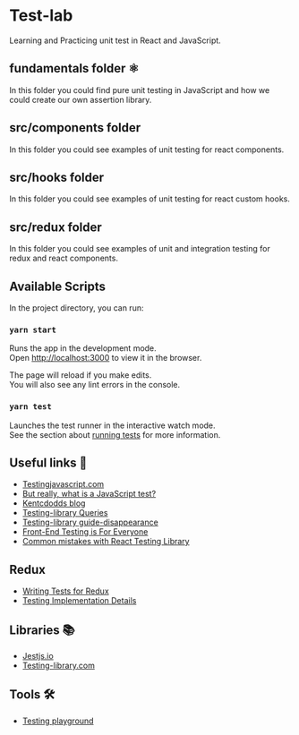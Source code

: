 # Test-lab

Learning and Practicing unit test in React and JavaScript.

## fundamentals folder ⚛️

In this folder you could find pure unit testing in JavaScript
and how we could create our own assertion library.

## src/components folder

In this folder you could see examples of unit testing for react components.

## src/hooks folder

In this folder you could see examples of unit testing for react custom hooks.

## src/redux folder

In this folder you could see examples of unit and integration testing for redux and react components.

## Available Scripts

In the project directory, you can run:

### `yarn start`

Runs the app in the development mode.\
Open [http://localhost:3000](http://localhost:3000) to view it in the browser.

The page will reload if you make edits.\
You will also see any lint errors in the console.

### `yarn test`

Launches the test runner in the interactive watch mode.\
See the section about [running tests](https://facebook.github.io/create-react-app/docs/running-tests) for more information.

## Useful links 🔗

- [Testingjavascript.com](https://testingjavascript.com/)
- [But really, what is a JavaScript test?](https://kentcdodds.com/blog/but-really-what-is-a-javascript-test)
- [Kentcdodds blog](https://kentcdodds.com/blog?q=testing)
- [Testing-library Queries](https://testing-library.com/docs/queries/about)
- [Testing-library guide-disappearance](https://testing-library.com/docs/guide-disappearance/)
- [Front-End Testing is For Everyone](https://css-tricks.com/front-end-testing-is-for-everyone/)
- [Common mistakes with React Testing Library](https://kentcdodds.com/blog/common-mistakes-with-react-testing-library)

## Redux 

- [Writing Tests for Redux](https://redux.js.org/usage/writing-tests)
- [Testing Implementation Details](https://kentcdodds.com/blog/testing-implementation-details)

## Libraries 📚

- [Jestjs.io](https://jestjs.io/)
- [Testing-library.com](https://testing-library.com/)

## Tools 🛠️

- [Testing playground](https://chrome.google.com/webstore/detail/testing-playground/hejbmebodbijjdhflfknehhcgaklhano?hl=en)
